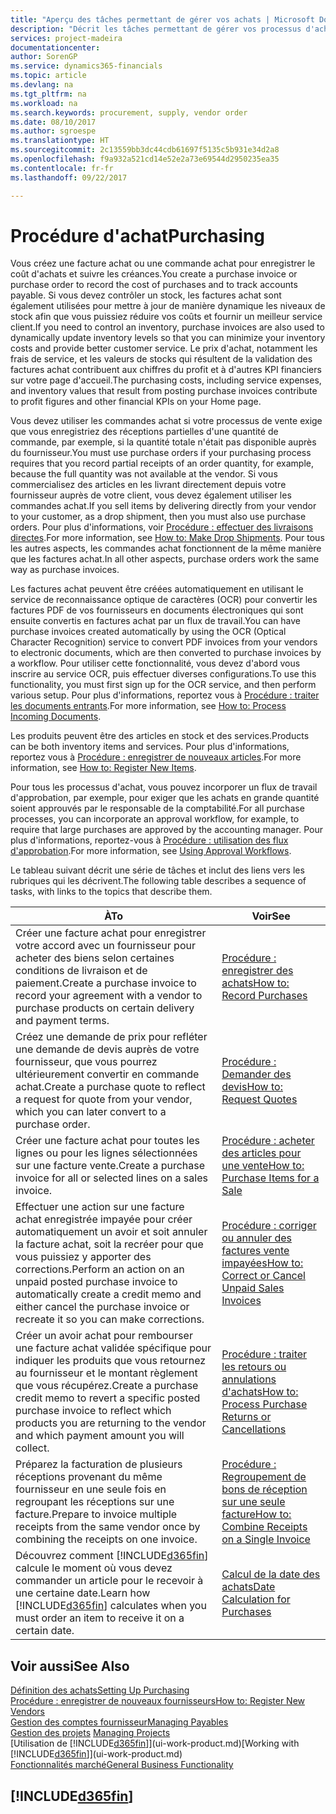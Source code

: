```yaml
---
title: "Aperçu des tâches permettant de gérer vos achats | Microsoft Docs"
description: "Décrit les tâches permettant de gérer vos processus d'achat ou d'approvisionnement, y compris le fonctionnement des factures achat et des commandes achat."
services: project-madeira
documentationcenter: 
author: SorenGP
ms.service: dynamics365-financials
ms.topic: article
ms.devlang: na
ms.tgt_pltfrm: na
ms.workload: na
ms.search.keywords: procurement, supply, vendor order
ms.date: 08/10/2017
ms.author: sgroespe
ms.translationtype: HT
ms.sourcegitcommit: 2c13559bb3dc44cdb61697f5135c5b931e34d2a8
ms.openlocfilehash: f9a932a521cd14e52e2a73e69544d2950235ea35
ms.contentlocale: fr-fr
ms.lasthandoff: 09/22/2017

---
```

# <a name="purchasing"></a><span data-ttu-id="225f5-103">Procédure d'achat</span><span class="sxs-lookup"><span data-stu-id="225f5-103">Purchasing</span></span>
<span data-ttu-id="225f5-104">Vous créez une facture achat ou une commande achat pour enregistrer le coût d'achats et suivre les créances.</span><span class="sxs-lookup"><span data-stu-id="225f5-104">You create a purchase invoice or purchase order to record the cost of purchases and to track accounts payable.</span></span> <span data-ttu-id="225f5-105">Si vous devez contrôler un stock, les factures achat sont également utilisées pour mettre à jour de manière dynamique les niveaux de stock afin que vous puissiez réduire vos coûts et fournir un meilleur service client.</span><span class="sxs-lookup"><span data-stu-id="225f5-105">If you need to control an inventory, purchase invoices are also used to dynamically update inventory levels so that you can minimize your inventory costs and provide better customer service.</span></span> <span data-ttu-id="225f5-106">Le prix d'achat, notamment les frais de service, et les valeurs de stocks qui résultent de la validation des factures achat contribuent aux chiffres du profit et à d'autres KPI financiers sur votre page d'accueil.</span><span class="sxs-lookup"><span data-stu-id="225f5-106">The purchasing costs, including service expenses, and inventory values that result from posting purchase invoices contribute to profit figures and other financial KPIs on your Home page.</span></span>

<span data-ttu-id="225f5-107">Vous devez utiliser les commandes achat si votre processus de vente exige que vous enregistriez des réceptions partielles d'une quantité de commande, par exemple, si la quantité totale n'était pas disponible auprès du fournisseur.</span><span class="sxs-lookup"><span data-stu-id="225f5-107">You must use purchase orders if your purchasing process requires that you record partial receipts of an order quantity, for example, because the full quantity was not available at the vendor.</span></span> <span data-ttu-id="225f5-108">Si vous commercialisez des articles en les livrant directement depuis votre fournisseur auprès de votre client, vous devez également utiliser les commandes achat.</span><span class="sxs-lookup"><span data-stu-id="225f5-108">If you sell items by delivering directly from your vendor to your customer, as a drop shipment, then you must also use purchase orders.</span></span> <span data-ttu-id="225f5-109">Pour plus d'informations, voir [Procédure : effectuer des livraisons directes](sales-how-drop-shipment.md).</span><span class="sxs-lookup"><span data-stu-id="225f5-109">For more information, see [How to: Make Drop Shipments](sales-how-drop-shipment.md).</span></span> <span data-ttu-id="225f5-110">Pour tous les autres aspects, les commandes achat fonctionnent de la même manière que les factures achat.</span><span class="sxs-lookup"><span data-stu-id="225f5-110">In all other aspects, purchase orders work the same way as purchase invoices.</span></span>

<span data-ttu-id="225f5-111">Les factures achat peuvent être créées automatiquement en utilisant le service de reconnaissance optique de caractères (OCR) pour convertir les factures PDF de vos fournisseurs en documents électroniques qui sont ensuite convertis en factures achat par un flux de travail.</span><span class="sxs-lookup"><span data-stu-id="225f5-111">You can have purchase invoices created automatically by using the OCR (Optical Character Recognition) service to convert PDF invoices from your vendors to electronic documents, which are then converted to purchase invoices by a workflow.</span></span> <span data-ttu-id="225f5-112">Pour utiliser cette fonctionnalité, vous devez d'abord vous inscrire au service OCR, puis effectuer diverses configurations.</span><span class="sxs-lookup"><span data-stu-id="225f5-112">To use this functionality, you must first sign up for the OCR service, and then perform various setup.</span></span> <span data-ttu-id="225f5-113">Pour plus d'informations, reportez vous à [Procédure : traiter les documents entrants](across-process-income-documents.md).</span><span class="sxs-lookup"><span data-stu-id="225f5-113">For more information, see [How to: Process Incoming Documents](across-process-income-documents.md).</span></span>      

<span data-ttu-id="225f5-114">Les produits peuvent être des articles en stock et des services.</span><span class="sxs-lookup"><span data-stu-id="225f5-114">Products can be both inventory items and services.</span></span> <span data-ttu-id="225f5-115">Pour plus d'informations, reportez vous à [Procédure : enregistrer de nouveaux articles](inventory-how-register-new-items.md).</span><span class="sxs-lookup"><span data-stu-id="225f5-115">For more information, see [How to: Register New Items](inventory-how-register-new-items.md).</span></span>

<span data-ttu-id="225f5-116">Pour tous les processus d'achat, vous pouvez incorporer un flux de travail d'approbation, par exemple, pour exiger que les achats en grande quantité soient approuvés par le responsable de la comptabilité.</span><span class="sxs-lookup"><span data-stu-id="225f5-116">For all purchase processes, you can incorporate an approval workflow, for example, to require that large purchases are approved by the accounting manager.</span></span> <span data-ttu-id="225f5-117">Pour plus d'informations, reportez-vous à [Procédure : utilisation des flux d'approbation](across-how-use-approval-workflows.md).</span><span class="sxs-lookup"><span data-stu-id="225f5-117">For more information, see [Using Approval Workflows](across-how-use-approval-workflows.md).</span></span>

<span data-ttu-id="225f5-118">Le tableau suivant décrit une série de tâches et inclut des liens vers les rubriques qui les décrivent.</span><span class="sxs-lookup"><span data-stu-id="225f5-118">The following table describes a sequence of tasks, with links to the topics that describe them.</span></span>

| <span data-ttu-id="225f5-119">À</span><span class="sxs-lookup"><span data-stu-id="225f5-119">To</span></span> | <span data-ttu-id="225f5-120">Voir</span><span class="sxs-lookup"><span data-stu-id="225f5-120">See</span></span> |
| --- | --- |
| <span data-ttu-id="225f5-121">Créer une facture achat pour enregistrer votre accord avec un fournisseur pour acheter des biens selon certaines conditions de livraison et de paiement.</span><span class="sxs-lookup"><span data-stu-id="225f5-121">Create a purchase invoice to record your agreement with a vendor to purchase products on certain delivery and payment terms.</span></span> |[<span data-ttu-id="225f5-122">Procédure : enregistrer des achats</span><span class="sxs-lookup"><span data-stu-id="225f5-122">How to: Record Purchases</span></span>](purchasing-how-record-purchases.md) |
|<span data-ttu-id="225f5-123">Créez une demande de prix pour refléter une demande de devis auprès de votre fournisseur, que vous pourrez ultérieurement convertir en commande achat.</span><span class="sxs-lookup"><span data-stu-id="225f5-123">Create a purchase quote to reflect a request for quote from your vendor, which you can later convert to a purchase order.</span></span>|[<span data-ttu-id="225f5-124">Procédure : Demander des devis</span><span class="sxs-lookup"><span data-stu-id="225f5-124">How to: Request Quotes</span></span>](purchasing-how-request-quotes.md)|
| <span data-ttu-id="225f5-125">Créer une facture achat pour toutes les lignes ou pour les lignes sélectionnées sur une facture vente.</span><span class="sxs-lookup"><span data-stu-id="225f5-125">Create a purchase invoice for all or selected lines on a sales invoice.</span></span> |[<span data-ttu-id="225f5-126">Procédure : acheter des articles pour une vente</span><span class="sxs-lookup"><span data-stu-id="225f5-126">How to: Purchase Items for a Sale</span></span>](purchasing-how-purchase-products-sale.md) |
| <span data-ttu-id="225f5-127">Effectuer une action sur une facture achat enregistrée impayée pour créer automatiquement un avoir et soit annuler la facture achat, soit la recréer pour que vous puissiez y apporter des corrections.</span><span class="sxs-lookup"><span data-stu-id="225f5-127">Perform an action on an unpaid posted purchase invoice to automatically create a credit memo and either cancel the purchase invoice or recreate it so you can make corrections.</span></span> |[<span data-ttu-id="225f5-128">Procédure : corriger ou annuler des factures vente impayées</span><span class="sxs-lookup"><span data-stu-id="225f5-128">How to: Correct or Cancel Unpaid Sales Invoices</span></span>](purchasing-how-correct-cancel-unpaid-purchase-invoices.md) |
| <span data-ttu-id="225f5-129">Créer un avoir achat pour rembourser une facture achat validée spécifique pour indiquer les produits que vous retournez au fournisseur et le montant règlement que vous récupérez.</span><span class="sxs-lookup"><span data-stu-id="225f5-129">Create a purchase credit memo to revert a specific posted purchase invoice to reflect which products you are returning to the vendor and which payment amount you will collect.</span></span> |[<span data-ttu-id="225f5-130">Procédure : traiter les retours ou annulations d'achats</span><span class="sxs-lookup"><span data-stu-id="225f5-130">How to: Process Purchase Returns or Cancellations</span></span>](purchasing-how-register-new-vendors.md) |
|<span data-ttu-id="225f5-131">Préparez la facturation de plusieurs réceptions provenant du même fournisseur en une seule fois en regroupant les réceptions sur une facture.</span><span class="sxs-lookup"><span data-stu-id="225f5-131">Prepare to invoice multiple receipts from the same vendor once by combining the receipts on one invoice.</span></span>|[<span data-ttu-id="225f5-132">Procédure : Regroupement de bons de réception sur une seule facture</span><span class="sxs-lookup"><span data-stu-id="225f5-132">How to: Combine Receipts on a Single Invoice</span></span>](purchasing-how-to-combine-receipts.md)|
| <span data-ttu-id="225f5-133">Découvrez comment [!INCLUDE[d365fin](includes/d365fin_md.md)] calcule le moment où vous devez commander un article pour le recevoir à une certaine date.</span><span class="sxs-lookup"><span data-stu-id="225f5-133">Learn how [!INCLUDE[d365fin](includes/d365fin_md.md)] calculates when you must order an item to receive it on a certain date.</span></span>|[<span data-ttu-id="225f5-134">Calcul de la date des achats</span><span class="sxs-lookup"><span data-stu-id="225f5-134">Date Calculation for Purchases</span></span>](purchasing-date-calculation-for-purchases.md)|

## <a name="see-also"></a><span data-ttu-id="225f5-135">Voir aussi</span><span class="sxs-lookup"><span data-stu-id="225f5-135">See Also</span></span>
[<span data-ttu-id="225f5-136">Définition des achats</span><span class="sxs-lookup"><span data-stu-id="225f5-136">Setting Up Purchasing</span></span>](purchasing-setup-purchasing.md)  
[<span data-ttu-id="225f5-137">Procédure : enregistrer de nouveaux fournisseurs</span><span class="sxs-lookup"><span data-stu-id="225f5-137">How to: Register New Vendors</span></span>](purchasing-how-register-new-vendors.md)  
[<span data-ttu-id="225f5-138">Gestion des comptes fournisseur</span><span class="sxs-lookup"><span data-stu-id="225f5-138">Managing Payables</span></span>](payables-manage-payables.md)  
<span data-ttu-id="225f5-139">[Gestion des projets](projects-manage-projects.md)  </span><span class="sxs-lookup"><span data-stu-id="225f5-139">[Managing Projects](projects-manage-projects.md)  </span></span>  
<span data-ttu-id="225f5-140">[Utilisation de [!INCLUDE[d365fin](includes/d365fin_md.md)]](ui-work-product.md)</span><span class="sxs-lookup"><span data-stu-id="225f5-140">[Working with [!INCLUDE[d365fin](includes/d365fin_md.md)]](ui-work-product.md)</span></span>  
[<span data-ttu-id="225f5-141">Fonctionnalités marché</span><span class="sxs-lookup"><span data-stu-id="225f5-141">General Business Functionality</span></span>](ui-across-business-areas.md)

## [!INCLUDE[d365fin](includes/free_trial_md.md)]

